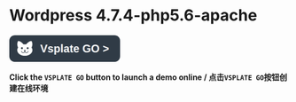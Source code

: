 # Wordpress 4.7.4-php5.6-apache

<a href="https://www.vsplate.com/?docker-compose=https://github.com/vsplate/dcenvs/wordpress/4.7.4-php5.6-apache"><img alt="VSPLATE GO" src="https://raw.githubusercontent.com/vsplate/images/master/vsgo_btn.png" width="200px"></a>

**Click the `VSPLATE GO` button to launch a demo online / 点击`VSPLATE GO`按钮创建在线环境**